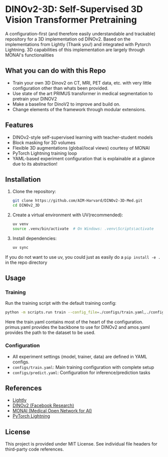 # DINOv2-3D: Self-Supervised 3D Vision Transformer Pretraining

A configuration-first (and therefore easily understandable and trackable) repository for a 3D implementation od DINOv2. Based on the implementations from Lightly (Thank you!) and integrated with Pytorch Lightning. 3D capabilities of this implementation are largely through MONAI's functionalities

## What you can do with this Repo
- Train your own 3D Dinov2 on CT, MRI, PET data, etc. with very little configuration other than whats been provided. 
- Use state of the art PRIMUS transformer in medical segmentation to pretrain your DINOV2
- Make a baseline for DinoV2 to improve and build on.
- Change elements of the framework through modular extensions. 

## Features
- DINOv2-style self-supervised learning with teacher-student models
- Block masking for 3D volumes 
- Flexible 3D augmentations (global/local views) courtesy of MONAI
- PyTorch Lightning training loop 
- YAML-based experiment configuration that is explainable at a glance due to its abstraction!


## Installation
1. Clone the repository:
   ```bash
   git clone https://github.com/AIM-Harvard/DINOv2-3D-Med.git
   cd DINOv2_3D
   ```
2. Create a virtual environment with UV(recommended):
   ```bash
   uv venv
   source .venv/bin/activate  # On Windows: .venv\Scripts\activate
   ```
3. Install dependencies:
   ```bash
   uv sync
   ```

If you do not want to use uv, you could just as easily do a `pip install -e .` in the repo directory

## Usage
### Training
Run the training script with the default training config:
```bash
python -m scripts.run train --config_file=./configs/train.yaml,./configs/models/primus.yaml,./configs/datasets/amos.yaml
```

Here the train.yaml contains most of the heart of the configuration. primus.yaml provides the backbone to use for DINOv2 and amos.yaml provides the path to the dataset to be used.


### Configuration
- All experiment settings (model, trainer, data) are defined in YAML configs.
- `configs/train.yaml`: Main training configuration with complete setup
- `configs/predict.yaml`: Configuration for inference/prediction tasks


## References
- [Lightly](https://github.com/lightly-ai/lightly)
- [DINOv2 (Facebook Research)](https://github.com/facebookresearch/dinov2)
- [MONAI (Medical Open Network for AI)](https://github.com/Project-MONAI/MONAI)
- [PyTorch Lightning](https://www.pytorchlightning.ai/)


## License
This project is provided under MIT License. See individual file headers for third-party code references. 
